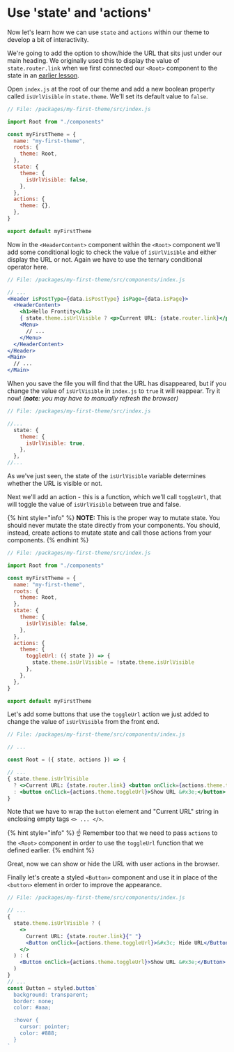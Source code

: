 # Use 'state' and 'actions'

Now let's learn how we can use `state` and `actions` within our theme to develop a bit of interactivity.

We're going to add the option to show/hide the URL that sits just under our main heading. We originally used this to display the value of `state.router.link` when we first connected our `<Root>` component to the state in an [earlier lesson](part1-creating-a-custom-theme/connect-the-root-component-to-the-state.md).

Open `index.js` at the root of our theme and add a new boolean property called `isUrlVisible` in `state.theme`. We'll set its default value to `false`.

```jsx
// File: /packages/my-first-theme/src/index.js

import Root from "./components"

const myFirstTheme = {
  name: "my-first-theme",
  roots: {
    theme: Root,
  },
  state: {
    theme: {
      isUrlVisible: false,
    },
  },
  actions: {
    theme: {},
  },
}

export default myFirstTheme
```

Now in the `<HeaderContent>` component within the `<Root>` component we'll add some conditional logic to check the value of `isUrlVisible` and either display the URL or not. Again we have to use the ternary conditional operator here.

```jsx
// File: /packages/my-first-theme/src/components/index.js

// ...
<Header isPostType={data.isPostType} isPage={data.isPage}>
  <HeaderContent>
    <h1>Hello Frontity</h1>
    { state.theme.isUrlVisible ? <p>Current URL: {state.router.link}</p> : null }
    <Menu>
      // ...
    </Menu>
  </HeaderContent>
</Header>
<Main>
  // ...
</Main>
```

When you save the file you will find that the URL has disappeared, but if you change the value of `isUrlVisible` in `index.js` to `true` it will reappear. Try it now! _(**note**: you may have to manually refresh the browser)_

```jsx
// File: /packages/my-first-theme/src/index.js

//...
  state: {
    theme: {
      isUrlVisible: true,
    },
  },
//...
```

As we've just seen, the state of the `isUrlVisible` variable determines whether the URL is visible or not.

Next we'll add an action - this is a function, which we'll call `toggleUrl`, that will toggle the value of `isUrlVisible` between true and false.

{% hint style="info" %}
**NOTE:** This is the proper way to mutate state. You should never mutate the state directly from your components. You should, instead, create actions to mutate state and call those actions from your components.
{% endhint %}

```jsx
// File: /packages/my-first-theme/src/index.js

import Root from "./components"

const myFirstTheme = {
  name: "my-first-theme",
  roots: {
    theme: Root,
  },
  state: {
    theme: {
      isUrlVisible: false,
    },
  },
  actions: {
    theme: {
      toggleUrl: ({ state }) => {
        state.theme.isUrlVisible = !state.theme.isUrlVisible
      },
    },
  },
}

export default myFirstTheme
```

Let's add some buttons that use the `toggleUrl` action we just added to change the value of `isUrlVisible` from the front end.

```jsx
// File: /packages/my-first-theme/src/components/index.js

// ...

const Root = ({ state, actions }) => {

// ...
{ state.theme.isUrlVisible
  ? <>Current URL: {state.router.link} <button onClick={actions.theme.toggleUrl}>&#x3c; Hide URL</button></>
  : <button onClick={actions.theme.toggleUrl}>Show URL &#x3e;</button>
}
```

Note that we have to wrap the `button` element and "Current URL" string in enclosing empty tags `<> ... </>`.

{% hint style="info" %}
☝️ Remember too that we need to pass `actions` to the `<Root>` component in order to use the `toggleUrl` function that we defined earlier.
{% endhint %}

Great, now we can show or hide the URL with user actions in the browser.

Finally let's create a styled `<Button>` component and use it in place of the `<button>` element in order to improve the appearance.

```jsx
// File: /packages/my-first-theme/src/components/index.js

// ...
{
  state.theme.isUrlVisible ? (
    <>
      Current URL: {state.router.link}{" "}
      <Button onClick={actions.theme.toggleUrl}>&#x3c; Hide URL</Button>
    </>
  ) : (
    <Button onClick={actions.theme.toggleUrl}>Show URL &#x3e;</Button>
  )
}
// ...
const Button = styled.button`
  background: transparent;
  border: none;
  color: #aaa;

  :hover {
    cursor: pointer;
    color: #888;
  }
`
```
